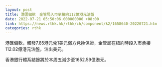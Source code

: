 ```yaml
---
layout: post
title: 港匯偏軟　金管局入市承接約112億港元沽盤
date: 2022-07-21 05:50:06.000000000 +08:00
link: https://news.rthk.hk/rthk/ch/component/k2/1658640-20220721.htm
categories: rthk
---
```


港匯偏軟，觸發7.85港元兌1美元弱方兌換保證，金管局在紐約時段入市承接112.02億港元沽盤，沽出美元。

香港銀行體系結餘將於本周五減少至1652.59億港元。
